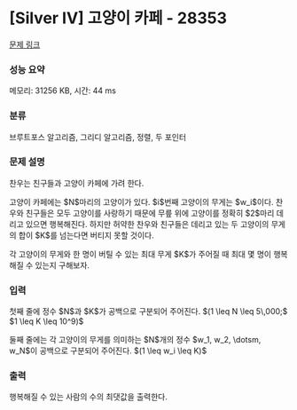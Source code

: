 # [Silver IV] 고양이 카페 - 28353 

[문제 링크](https://www.acmicpc.net/problem/28353) 

### 성능 요약

메모리: 31256 KB, 시간: 44 ms

### 분류

브루트포스 알고리즘, 그리디 알고리즘, 정렬, 두 포인터

### 문제 설명

<p>찬우는 친구들과 고양이 카페에 가려 한다.</p>

<p>고양이 카페에는 $N$마리의 고양이가 있다. $i$번째 고양이의 무게는 $w_i$이다. 찬우와 친구들은 모두 고양이를 사랑하기 때문에 무릎 위에 고양이를 정확히 $2$마리 데리고 있으면 행복해진다. 하지만 허약한 찬우와 친구들은 데리고 있는 두 고양이의 무게의 합이 $K$를 넘는다면 버티지 못할 것이다.</p>

<p>각 고양이의 무게와 한 명이 버틸 수 있는 최대 무게 $K$가 주어질 때 최대 몇 명이 행복해질 수 있는지 구해보자.</p>

### 입력 

 <p>첫째 줄에 정수 $N$과 $K$가 공백으로 구분되어 주어진다. $(1 \leq N \leq 5\,000;$ $1 \leq K \leq 10^9)$</p>

<p>둘째 줄에는 각 고양이의 무게를 의미하는 $N$개의 정수 $w_1, w_2, \dotsm, w_N$이 공백으로 구분되어 주어진다. $(1 \leq w_i \leq K)$</p>

### 출력 

 <p>행복해질 수 있는 사람의 수의 최댓값을 출력한다.</p>

